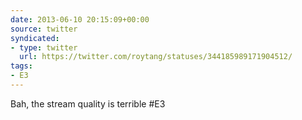 ```yaml
---
date: 2013-06-10 20:15:09+00:00
source: twitter
syndicated:
- type: twitter
  url: https://twitter.com/roytang/statuses/344185989171904512/
tags:
- E3
---
```


Bah, the stream quality is terrible #E3